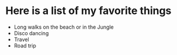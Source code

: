 # Here is a list of my favorite things
- Long walks on the beach or in the Jungle
- Disco dancing
- Travel
- Road trip
